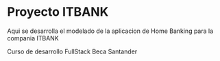 # Proyecto ITBANK
Aqui se desarrolla el modelado de la aplicacion de Home Banking para la compania ITBANK 

Curso de desarrollo FullStack 
Beca Santander
